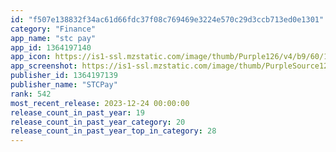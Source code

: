 ```yaml
---
id: "f507e138832f34ac61d66fdc37f08c769469e3224e570c29d3ccb713ed0e1301"
category: "Finance"
app_name: "stc pay"
app_id: 1364197140
app_icon: https://is1-ssl.mzstatic.com/image/thumb/Purple126/v4/b9/60/1e/b9601e30-6e52-fc52-c233-63e9d6216386/AppIcon-0-0-1x_U007emarketing-0-8-0-0-sRGB-0-85-220.png/1024x1024bb.png
app_screenshot: https://is1-ssl.mzstatic.com/image/thumb/PurpleSource125/v4/c0/ec/2d/c0ec2d99-2fc8-cd9e-3324-0c77e1e951ba/57abd308-541b-4ea2-9af9-462340406b88_1.jpg/1242x2688bb.png
publisher_id: 1364197139
publisher_name: "STCPay"
rank: 542
most_recent_release: 2023-12-24 00:00:00
release_count_in_past_year: 19
release_count_in_past_year_category: 20
release_count_in_past_year_top_in_category: 28
---
```

